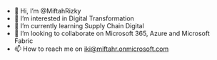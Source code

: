 - 👋 Hi, I’m @MiftahRizky
- 👀 I’m interested in Digital Transformation
- 🌱 I’m currently learning Supply Chain Digital
- 💞️ I’m looking to collaborate on Microsoft 365, Azure and Microsoft Fabric
- 📫 How to reach me on iki@miftahr.onmicrosoft.com

<!---
MiftahRizky/MiftahRizky is a ✨ special ✨ repository because its `README.md` (this file) appears on your GitHub profile.
You can click the Preview link to take a look at your changes.
--->
